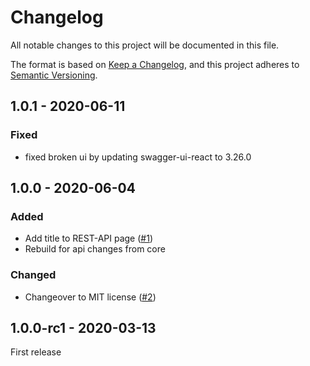 # Changelog

All notable changes to this project will be documented in this file.

The format is based on [Keep a Changelog](https://keepachangelog.com/en/1.0.0/),
and this project adheres to [Semantic Versioning](https://semver.org/spec/v2.0.0.html).

## 1.0.1 - 2020-06-11
### Fixed
- fixed broken ui by updating swagger-ui-react to 3.26.0

## 1.0.0 - 2020-06-04
### Added
- Add title to REST-API page ([#1](https://github.com/scm-manager/scm-openapi-plugin/pull/1))
- Rebuild for api changes from core

### Changed
- Changeover to MIT license ([#2](https://github.com/scm-manager/scm-openapi-plugin/pull/2))

## 1.0.0-rc1 - 2020-03-13
First release


